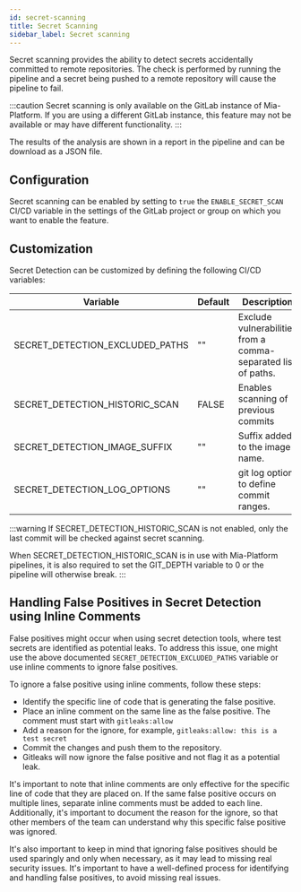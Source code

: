 ```yaml
---
id: secret-scanning
title: Secret Scanning
sidebar_label: Secret scanning
---
```


Secret scanning provides the ability to detect secrets accidentally committed to remote repositories.
The check is performed by running the pipeline and a secret being pushed to a remote repository will cause the pipeline to fail.

:::caution
Secret scanning is only available on the GitLab instance of Mia-Platform. If you are using a different GitLab instance, this feature may not be available or may have different functionality. 
:::

The results of the analysis are shown in a report in the pipeline and can be download as a JSON file.

## Configuration

Secret scanning can be enabled by setting to `true` the `ENABLE_SECRET_SCAN` CI/CD variable in the settings of the GitLab project or group on which you want to enable the feature.

## Customization

Secret Detection can be customized by defining the following CI/CD variables:

|                 **Variable**          | **Default** | **Description**                                                      |
| ------------------------------------- | ----------- | -------------------------------------------------------------------- |
| SECRET_DETECTION_EXCLUDED_PATHS	    | ""          | Exclude vulnerabilities from a comma-separated list of paths.        |
| SECRET_DETECTION_HISTORIC_SCAN	    | FALSE       | Enables scanning of previous commits                                 |
| SECRET_DETECTION_IMAGE_SUFFIX         | ""          | Suffix added to the image name.                                      |
| SECRET_DETECTION_LOG_OPTIONS          | ""          | git log option to define commit ranges.                              |

:::warning
If SECRET_DETECTION_HISTORIC_SCAN is not enabled, only the last commit will be checked against secret scanning.

When SECRET_DETECTION_HISTORIC_SCAN is in use with Mia-Platform pipelines, it is also required to set the GIT_DEPTH variable to 0 or the pipeline will otherwise break.
:::

## Handling False Positives in Secret Detection using Inline Comments

False positives might occur when using secret detection tools, where test secrets are identified as potential leaks.
To address this issue, one might use the above documented `SECRET_DETECTION_EXCLUDED_PATHS` variable or use inline comments to ignore false positives.

To ignore a false positive using inline comments, follow these steps:

* Identify the specific line of code that is generating the false positive.
* Place an inline comment on the same line as the false positive. The comment must start with `gitleaks:allow`
* Add a reason for the ignore, for example, `gitleaks:allow: this is a test secret`
* Commit the changes and push them to the repository.
* Gitleaks will now ignore the false positive and not flag it as a potential leak.

It's important to note that inline comments are only effective for the specific line of code that they are placed on. If the same false positive occurs on multiple lines, separate inline comments must be added to each line. Additionally, it's important to document the reason for the ignore, so that other members of the team can understand why this specific false positive was ignored.

It's also important to keep in mind that ignoring false positives should be used sparingly and only when necessary, as it may lead to missing real security issues. It's important to have a well-defined process for identifying and handling false positives, to avoid missing real issues.
